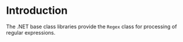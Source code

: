 # Introduction

The .NET base class libraries provide the `Regex` class for processing of regular expressions.
